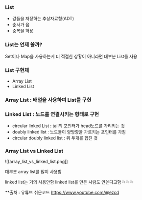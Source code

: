   

### List

- 값들을 저장하는 추상자료형(ADT)
- 순서가 음
- 중복을 허용

  

### List는 언제 쓸까?

Set이나 Map을 사용하는게 더 적절한 상황이 아니라면 대부분 List를 사용

  

### List 구현체

- Array List
- Linked List

  

### Array List : 배열을 사용하여 List를 구현

  

### Linked List : 노드를 연결시키는 형태로 구현

  

- circular linked List : tail의 포인터가 head노드를 가리키는 것
- doubly linked list : 노드들이 양방향을 가르키는 포인터를 가짐
- circular doubly linked list : 위 두개를 합친 것

  

### Array List vs Linked List

![[array_list_vs_linked_list.png]]

  

대부분 array list를 많이 사용함

linked list는 거의 사용안함 linked list를 만든 사람도 안쓴다고함ㅋㅋㅋ



**출처 : 유튜브 쉬운코드 https://www.youtube.com/@ezcd